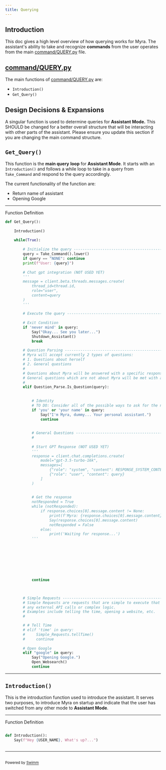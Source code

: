 ```yaml
---
title: Querying
---
```

## Introduction

This doc gives a high level overview of how querying works for Myra. The assistant's ability to take and recognize **commands** from the user operates from the main <SwmPath>[command/QUERY.py](/command/QUERY.py)</SwmPath> file.&nbsp;

## <SwmPath>[command/QUERY.py](/command/QUERY.py)</SwmPath>

The main functions of <SwmPath>[command/QUERY.py](/command/QUERY.py)</SwmPath> are:

- <SwmToken path="/command/QUERY.py" pos="12:2:4" line-data="def Introduction():">`Introduction()`</SwmToken>
- <SwmToken path="/command/QUERY.py" pos="16:2:4" line-data="def Get_Query():">`Get_Query()`</SwmToken>

## Design Decisions & Expansions

A singular function is used to determine queries for **Assistant Mode.** This SHOULD be changed for a better overall structure that will be interacting with other parts of the assistant. Please ensure you update this section if you are changing the main command structure.

## <SwmToken path="/command/QUERY.py" pos="16:2:4" line-data="def Get_Query():">`Get_Query()`</SwmToken>

This function is the **main query** **loop** for **Assistant Mode**. It starts with an <SwmToken path="/command/QUERY.py" pos="12:2:4" line-data="def Introduction():">`Introduction()`</SwmToken> and follows a while loop to take in a query from <SwmToken path="/audio/AUDIO.py" pos="16:2:2" line-data="def Take_Command():">`Take_Command`</SwmToken> and respond to the query accordingly.&nbsp;

The current functionality of the function are:

- Return name of assistant
- Opening Google

<SwmSnippet path="/command/QUERY.py" line="16">

---

Function Definition

```python
def Get_Query():
    
    Introduction()
    
    while(True):
        
        # Initialize the query ----------------------------------------
        query = Take_Command().lower()
        if query == "NONE": continue
        print(f"User: {query}")
        
        # Chat gpt integration (NOT USED YET)
        '''
        message = client.beta.threads.messages.create(
            thread_id=thread.id,
            role="user",
            content=query
        )
        '''
        
        # Execute the query -------------------------------------------
        
        # Exit Condition
        if 'never mind' in query: 
            Say("Okay... See you later...")
            Shutdown_Assistant()
            break
        
        # Question Parsing --------------------------------------------
        # Myra will accept currently 2 types of questions:
        # 1. Questions about herself
        # 2. General questions
        # 
        # Questions about Myra will be answered with a specific response for now. TO DO: Implement a more complex response which involves a call to personality API from character.ai.
        # General questions which are not about Myra will be met with a ChatGPT response.
        #
        elif Question_Parse.Is_Question(query):
            
            
            # Identity 
            # TO DO: Consider all of the possible ways to ask for the name, account for variation
            if 'you' or 'your name' in query:
                Say("I'm Myra, dummy... Your personal assistant.")
                continue
            
            
            # General Questions ---------------------------------------
            # 
            
            # Start GPT Response (NOT USED YET)
            '''
            response = client.chat.completions.create(
                model="gpt-3.5-turbo-16k",
                messages=[
                    {"role": "system", "content": RESPONSE_SYSTEM_CONTEXT},
                    {"role": "user", "content": query}
                ]
            )
            
            
            # Get the response
            notResponded = True
            while (notResponded):
                if response.choices[0].message.content != None:
                    print(f'Myra: {response.choices[0].message.content}')
                    Say(response.choices[0].message.content)
                    notResponded = False
                else:
                    print('Waiting for response...')
            '''
            
            
            
            
            
            
            
                            
            continue
            

        
        # Simple Requests ----------------------------------------------
        # Simple Requests are requests that are simple to execute that do not require 
        # any external API calls or complex logic. 
        # Examples include telling the time, opening a website, etc.
        #

        # # Tell Time
        # elif 'time' in query:
        #     Simple_Requests.tellTime()
        #     continue
                
        # Open Google
        elif "google" in query:
            Say("Opening Google.")
            Open_Websearch()
            continue
```

---

</SwmSnippet>

## <SwmToken path="/command/QUERY.py" pos="12:2:4" line-data="def Introduction():">`Introduction()`</SwmToken>

This is the introduction function used to introduce the assistant. It serves two purposes, to introduce Myra on startup and indicate that the user has switched from any other mode to **Assistant Mode**.

<SwmSnippet path="/command/QUERY.py" line="11">

---

Function Definition

```python

def Introduction():
	Say(f"Hey {USER_NAME}, What's up?...")
 
```

---

</SwmSnippet>

## 

## 

<SwmMeta version="3.0.0" repo-id="Z2l0aHViJTNBJTNBUENBQSUzQSUzQUF2YWxvbkFjZQ==" repo-name="PCAA"><sup>Powered by [Swimm](https://app.swimm.io/)</sup></SwmMeta>
